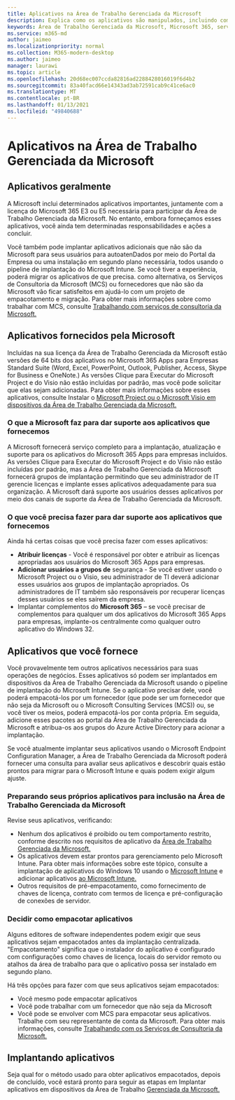 ```yaml
---
title: Aplicativos na Área de Trabalho Gerenciada da Microsoft
description: Explica como os aplicativos são manipulados, incluindo como empacotá-los, implantá-los e dar suporte a eles.
keywords: Área de Trabalho Gerenciada da Microsoft, Microsoft 365, serviço, documentação
ms.service: m365-md
author: jaimeo
ms.localizationpriority: normal
ms.collection: M365-modern-desktop
ms.author: jaimeo
manager: laurawi
ms.topic: article
ms.openlocfilehash: 20d68ec007ccda82816ad2288428016019f6d4b2
ms.sourcegitcommit: 83a40facd66e14343ad3ab72591cab9c41ce6ac0
ms.translationtype: MT
ms.contentlocale: pt-BR
ms.lasthandoff: 01/13/2021
ms.locfileid: "49840688"
---
```

# <a name="apps-in-microsoft-managed-desktop"></a>Aplicativos na Área de Trabalho Gerenciada da Microsoft

<!--This topic is the target for 2 "Learn more" links in the Admin Portal (aka.ms/app-overview;app-package); also target for link from Online resources (aka.ms/app-overviewmmd-app-prep) do not delete.-->

<!--Applications: supported/onboard/deployment -->
 
## <a name="apps-generally"></a>Aplicativos geralmente

A Microsoft inclui determinados aplicativos importantes, juntamente com a licença do Microsoft 365 E3 ou E5 necessária para participar da Área de Trabalho Gerenciada da Microsoft. No entanto, embora forneçamos esses aplicativos, você ainda tem determinadas responsabilidades e ações a concluir.

Você também pode implantar aplicativos adicionais que não são da Microsoft para seus usuários para autoatenDados por meio do Portal da Empresa ou uma instalação em segundo plano necessária, todos usando o pipeline de implantação do Microsoft Intune. Se você tiver a experiência, poderá migrar os aplicativos de que precisa. como alternativa, os Serviços de Consultoria da Microsoft (MCS) ou fornecedores que não são da Microsoft vão ficar satisfeitos em ajudá-lo com um projeto de empacotamento e migração. Para obter mais informações sobre como trabalhar com MCS, consulte [Trabalhando com serviços de consultoria da Microsoft.](apps-MCS.md)


## <a name="apps-provided-by-microsoft"></a>Aplicativos fornecidos pela Microsoft

Incluídas na sua licença da Área de Trabalho Gerenciada da Microsoft estão versões de 64 bits dos aplicativos no Microsoft 365 Apps para Empresas Standard Suite (Word, Excel, PowerPoint, Outlook, Publisher, Access, Skype for Business e OneNote.) As versões Clique para Executar do Microsoft  Project e do Visio não estão incluídas por padrão, mas você pode solicitar que elas sejam adicionadas. Para obter mais informações sobre esses aplicativos, consulte Instalar o [Microsoft Project ou o Microsoft Visio em dispositivos da Área de Trabalho Gerenciada da Microsoft.](../get-started/project-visio.md)

### <a name="what-microsoft-does-to-support-the-apps-we-provide"></a>O que a Microsoft faz para dar suporte aos aplicativos que fornecemos

A Microsoft fornecerá serviço completo para a implantação, atualização e suporte para os aplicativos do Microsoft 365 Apps para empresas incluídos. As versões Clique para Executar do Microsoft  Project e do Visio não estão incluídas por padrão, mas a Área de Trabalho Gerenciada da Microsoft fornecerá grupos de implantação permitindo que seu administrador de IT gerencie licenças e implante esses aplicativos adequadamente para sua organização. A Microsoft dará suporte aos usuários desses aplicativos por meio dos canais de suporte da Área de Trabalho Gerenciada da Microsoft.

### <a name="what-you-need-to-do-to-support-the-apps-we-provide"></a>O que você precisa fazer para dar suporte aos aplicativos que fornecemos

Ainda há certas coisas que você precisa fazer com esses aplicativos:

- **Atribuir licenças** - Você é responsável por obter e atribuir as licenças apropriadas aos usuários do Microsoft 365 Apps para empresas.
- **Adicionar usuários a grupos de** segurança - Se você estiver usando o Microsoft Project ou o Visio, seu administrador de TI deverá adicionar esses usuários aos grupos de implantação apropriados. Os administradores de IT também são responsáveis por recuperar licenças desses usuários se eles saírem da empresa.
- Implantar complementos do **Microsoft 365** – se você precisar de complementos para qualquer um dos aplicativos do Microsoft 365 Apps para empresas, implante-os centralmente como qualquer outro aplicativo do Windows 32. 

## <a name="apps-you-provide"></a>Aplicativos que você fornece

Você provavelmente tem outros aplicativos necessários para suas operações de negócios. Esses aplicativos só podem ser implantados em dispositivos da Área de Trabalho Gerenciada da Microsoft usando o pipeline de implantação do Microsoft Intune. Se o aplicativo precisar dele, você poderá empacotá-los por um fornecedor (que pode ser um fornecedor que não seja da Microsoft ou o Microsoft Consulting Services (MCS)) ou, se você tiver os meios, poderá empacotá-los por conta própria. Em seguida, adicione esses pacotes ao portal da Área de Trabalho Gerenciada da Microsoft e atribua-os aos grupos do Azure Active Directory para acionar a implantação. 

Se você atualmente implantar seus aplicativos usando o Microsoft Endpoint Configuration Manager, a Área de Trabalho Gerenciada da Microsoft poderá fornecer uma consulta para avaliar seus aplicativos e descobrir quais estão prontos para migrar para o Microsoft Intune e quais podem exigir algum ajuste.


### <a name="preparing-your-own-apps-for-inclusion-in-microsoft-managed-desktop"></a>Preparando seus próprios aplicativos para inclusão na Área de Trabalho Gerenciada da Microsoft
Revise seus aplicativos, verificando:

- Nenhum dos aplicativos é proibido ou tem comportamento restrito, conforme descrito nos requisitos de aplicativo da [Área de Trabalho Gerenciada da Microsoft.](https://aka.ms/app-req)
- Os aplicativos devem estar prontos para gerenciamento pelo Microsoft Intune. Para obter mais informações sobre este tópico, consulte a implantação de aplicativos do Windows 10 usando o [Microsoft Intune](https://docs.microsoft.com/intune/apps-windows-10-app-deploy) e adicionar aplicativos [ao Microsoft Intune.](https://docs.microsoft.com/intune/apps-add)
- Outros requisitos de pré-empacotamento, como fornecimento de chaves de licença, contrato com termos de licença e pré-configuração de conexões de servidor.

### <a name="decide-how-to-package-apps"></a>Decidir como empacotar aplicativos

Alguns editores de software independentes podem exigir que seus aplicativos sejam empacotados antes da implantação centralizada. "Empacotamento" significa que o instalador do aplicativo é configurado com configurações como chaves de licença, locais do servidor remoto ou atalhos da área de trabalho para que o aplicativo possa ser instalado em segundo plano.

Há três opções para fazer com que seus aplicativos sejam empacotados: 


- Você mesmo pode empacotar aplicativos
- Você pode trabalhar com um fornecedor que não seja da Microsoft
- Você pode se envolver com MCS para empacotar seus aplicativos. Trabalhe com seu representante de conta da Microsoft. Para obter mais informações, consulte [Trabalhando com os Serviços de Consultoria da Microsoft.](apps-MCS.md)



## <a name="deploying-apps"></a>Implantando aplicativos

Seja qual for o método usado para obter aplicativos empacotados, depois de concluído, você estará pronto para seguir as etapas em Implantar aplicativos em dispositivos da Área de Trabalho [Gerenciada da Microsoft.](../get-started/deploy-apps.md)


